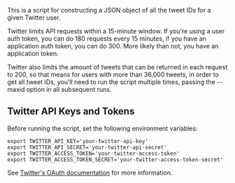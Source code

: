 This is a script for constructing a JSON object of all the tweet IDs
for a given Twitter user.

Twitter limits API requests within a 15-minute window. If you're using
a user auth token, you can do 180 requests every 15 minutes, if you have
an application auth token, you can do 300. More likely than not, you
have an application token.

Twitter also limits the amount of tweets that can be returned in each
request to 200, so that means for users with more than 36,000 tweets,
in order to get all tweet IDs, you'll need to run the script multiple
times, passing the --maxid option in all subsequent runs.

## Twitter API Keys and Tokens

Before running the script, set the following environment variables:

```
export TWITTER_API_KEY='your-twitter-api-key'
export TWITTER_API_SECRET='your-twitter-api-secret'
export TWITTER_ACCESS_TOKEN='your-twitter-access-token'
export TWITTER_ACCESS_TOKEN_SECRET='your-twitter-access-token-secret'
```

See [Twitter's OAuth
documentation](https://dev.twitter.com/oauth/overview) for more information.